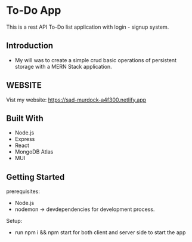 # To-Do App

This is a rest API To-Do list application with login - signup system.

## Introduction
* My will was to create a simple crud basic operations of persistent storage with a MERN Stack application.

## WEBSITE
Vist my website: https://sad-murdock-a4f300.netlify.app

## Built With

* Node.js 
* Express
* React 
* MongoDB Atlas
* MUI 

## Getting Started
prerequisites: 
* Node.js
* nodemon -> devdependencies for development process.

Setup:
* run npm i && npm start for both client and server side to start the app


